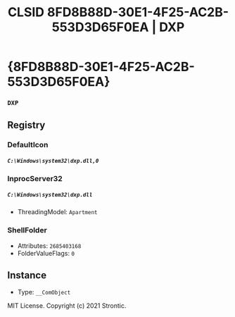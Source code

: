 ﻿---
title: "CLSID 8FD8B88D-30E1-4F25-AC2B-553D3D65F0EA | DXP"
excerpt: What is COM-Object CLSID 8FD8B88D-30E1-4F25-AC2B-553D3D65F0EA?
---

# {8FD8B88D-30E1-4F25-AC2B-553D3D65F0EA}

### `DXP`

## Registry


### DefaultIcon

##### `C:\Windows\system32\dxp.dll,0`

### InprocServer32

##### `C:\Windows\system32\dxp.dll`
* ThreadingModel: `Apartment`

### ShellFolder

* Attributes: `2685403168`
* FolderValueFlags: `0`

## Instance

* Type: `__ComObject`

MIT License. Copyright (c) 2021 Strontic.


